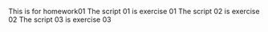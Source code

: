 This is for homework01
The script 01 is exercise 01
The script 02 is exercise 02
The script 03 is exercise 03
